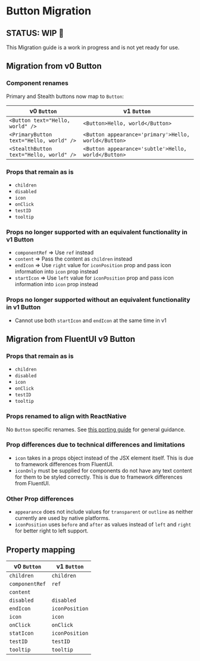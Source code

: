 # Button Migration

## STATUS: WIP 🚧

This Migration guide is a work in progress and is not yet ready for use.

## Migration from v0 Button

### Component renames

Primary and Stealth buttons now map to `Button`:

| v0 `Button`                             | v1 `Button`                                          |
| --------------------------------------- | ---------------------------------------------------- |
| `<Button text="Hello, world" />`        | `<Button>Hello, world</Button>`                      |
| `<PrimaryButton text="Hello, world" />` | `<Button appearance='primary'>Hello, world</Button>` |
| `<StealthButton text="Hello, world" />` | `<Button appearance='subtle'>Hello, world</Button>`  |

### Props that remain as is

- `children`
- `disabled`
- `icon`
- `onClick`
- `testID`
- `tooltip`

### Props no longer supported with an equivalent functionality in v1 Button

- `componentRef` => Use `ref` instead
- `content` => Pass the content as `children` instead
- `endIcon` => Use `right` value for `iconPosition` prop and pass icon information into `icon` prop instead
- `startIcon` => Use `left` value for `iconPosition` prop and pass icon information into `icon` prop instead

### Props no longer supported without an equivalent functionality in v1 Button

- Cannot use both `startIcon` and `endIcon` at the same time in v1

## Migration from FluentUI v9 Button

### Props that remain as is

- `children`
- `disabled`
- `icon`
- `onClick`
- `testID`
- `tooltip`

### Props renamed to align with ReactNative

No `Button` specific renames. See [this porting guide](https://github.com/microsoft/fluentui-react-native/tree/master/docs/pages/Guides/PortingFromFluentUI.md) for general guidance.

### Prop differences due to technical differences and limitations

- `icon` takes in a props object instead of the JSX element itself. This is due to framework differences from FluentUI.
- `iconOnly` must be supplied for components do not have any text content for them to be styled correctly. This is due to framework differences from FluentUI.

### Other Prop differences

- `appearance` does not include values for `transparent` or `outline` as neither currently are used by native platforms.
- `iconPosition` uses `before` and `after` as values instead of `left` and `right` for better right to left support.

## Property mapping

| v0 `Button`    | v1 `Button`    |
| -------------- | -------------- |
| `children`     | `children`     |
| `componentRef` | `ref`          |
| `content`      |                |
| `disabled`     | `disabled`     |
| `endIcon`      | `iconPosition` |
| `icon`         | `icon`         |
| `onClick`      | `onClick`      |
| `statIcon`     | `iconPosition` |
| `testID`       | `testID`       |
| `tooltip`      | `tooltip`      |
